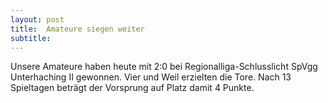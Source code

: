```yaml
---
layout: post
title:  Amateure siegen weiter
subtitle:  
---
```


Unsere Amateure haben heute mit 2:0 bei Regionalliga-Schlusslicht SpVgg Unterhaching II gewonnen. Vier und Weil erzielten die Tore. Nach 13 Spieltagen beträgt der Vorsprung auf Platz damit 4 Punkte.


